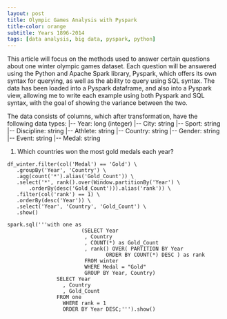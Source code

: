 ```yaml
---
layout: post
title: Olympic Games Analysis with Pyspark
title-color: orange
subtitle: Years 1896-2014
tags: [data analysis, big data, pyspark, python]
---
```


This article will focus on the methods used to answer certain questions about one winter olympic games dataset.
Each question will be answered using the Python and Apache Spark library, Pyspark, which offers its own syntax for querying,
as well as the ability to query using SQL syntax. The data has been loaded into a Pyspark dataframe, and also into a Pyspark view,
allowing me to write each example using both Pyspark and SQL syntax, with the goal of showing the variance between the two.

The data consists of columns, which after transformation, have the following data types:
 |-- Year: long (integer)
 |-- City: string 
 |-- Sport: string
 |-- Discipline: string 
 |-- Athlete: string 
 |-- Country: string 
 |-- Gender: string 
 |-- Event: string 
 |-- Medal: string 
 
 1) Which countries won the most gold medals each year?
 ~~~
df_winter.filter(col('Medal') == 'Gold') \
	.groupBy('Year', 'Country') \
    .agg(count('*').alias('Gold_Count')) \
    .select('*', rank().over(Window.partitionBy('Year') \
        .orderBy(desc('Gold_Count'))).alias('rank')) \
    .filter(col('rank') == 1) \
    .orderBy(desc('Year')) \
    .select('Year', 'Country', 'Gold_Count') \
    .show()

spark.sql('''with one as
				         (SELECT Year
				          , Country
				          , COUNT(*) as Gold_Count
				          , rank() OVER( PARTITION BY Year
					   	  		 ORDER BY COUNT(*) DESC ) as rank
				          FROM winter
				          WHERE Medal = "Gold"
				          GROUP BY Year, Country)
	  		     SELECT Year
			       , Country
			       , Gold_Count
	  		     FROM one
			       WHERE rank = 1
			       ORDER BY Year DESC;''').show()
 ~~~

